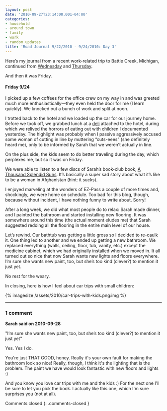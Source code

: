 ```yaml
---
layout: post
date: '2010-09-27T23:14:00.001-04:00'
categories:
- household
- around town
- family
- work
- random updates
title: 'Road Journal 9/22/2010 - 9/24/2010: Day 3'
---
```


Here’s my journal from a recent work-related trip to Battle Creek, Michigan, continued from [Wednesday](../../2010/09/road-journal-9222010-9242010-day-1.html) and [Thursday](../../2010/09/road-journal-9222010-9242010-day-2.html).

And then it was Friday.

#### Friday 9/24

I picked up a few coffees for the office crew on my way in and was greeted much more enthusiastically—they even held the door for me (I learn quickly). We knocked out a bunch of work and split at noon.

I trotted back to the hotel and we loaded up the car for our journey home. Before we took off, we grabbed lunch at a [deli](http://www.yelp.com/biz/pastrami-joes-battle-creek) attached to the hotel, during which we relived the horrors of eating out with children I documented yesterday. The highlight was probably when I passive aggressively accused some woman of cutting in line by muttering “cuts-eees” (she definitely heard me), only to be informed by Sarah that we weren’t actually in line.

On the plus side, the kids seem to do better traveling during the day, which perplexes me, but so it was on Friday.

We were able to listen to a few discs of Sarah’s book-club book, [A Thousand Splendid Suns](http://www.nytimes.com/2007/05/29/books/29kaku.html). It’s basically a super sad story about what it’s like to be a woman in Afghanistan (hint: it sucks).

I enjoyed marveling at the wonders of EZ-Pass a couple of more times and, shockingly, we were home on schedule. Too bad for this blog, though, because without incident, I have nothing funny to write about. Sorry!

After a long week, we did what most people do to relax: Sarah made dinner, and I painted the bathroom and started installing new flooring. It was somewhere around this time (the actual moment eludes me) that Sarah suggested redoing all the flooring in the entire main level of our house. 

Let’s rewind. Our bathtub was getting a little gross so I decided to re-caulk it. One thing led to another and we ended up getting a new bathroom. We replaced everything (walls, ceiling, floor, tub, vanity, etc.) except the medicine cabinet, which we had originally installed when we moved in. It all turned out so nice that now Sarah wants new lights and floors everywhere. I’m sure she wants new paint, too, but she’s too kind (clever?) to mention it just yet.

No rest for the weary.

In closing, here is how I feel about car trips with small children:

{% imagesize /assets/2010/car-trips-with-kids.png:img %}

---

### 1 comment

**Sarah said on 2010-09-28**

"I’m sure she wants new paint, too, but she’s too kind (clever?) to mention it just yet"

Yes.  Yes I do.

You're just THAT GOOD, honey.  Really it's your own fault for making the bathroom look so nice!  Really, though, I think it's the lighting that is the problem.  The paint we have would look fantastic with new floors and lights :)

And you know you love car trips with me and the kids :)  For the next one I'll be sure to let you pick the book.  I actually like this one, which I'm sure surprises you (not at all).

Comments closed
{: .comments-closed }